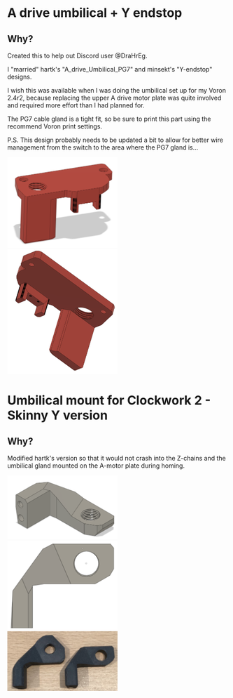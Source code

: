 # A drive umbilical + Y endstop
## Why?
Created this to help out Discord user @DraHrEg.

I "married" hartk's "A_drive_Umbilical_PG7" and minsekt's "Y-endstop" designs.

I wish this was available when I was doing the umbilical set up for my Voron 2.4r2, because replacing the upper A drive motor plate was quite involved and required more effort than I had planned for.

The PG7 cable gland is a tight fit, so be sure to print this part using the recommend Voron print settings.

P.S. This design probably needs to be updated a bit to allow for better wire management from the switch to the area where the PG7 gland is...

<img src="./Images/image1.png" width="50%" height="50%" alt="Front top view"/>

<img src="./Images/image2.png" width="50%" height="50%" alt="Bottom back view"/>

</details>

# Umbilical mount for Clockwork 2 - Skinny Y version
## Why?
Modified hartk's version so that it would not crash into the Z-chains and the umbilical gland mounted on the A-motor plate during homing.

<img src="./Images/SkinnyY-side.png" width="50%" height="50%" alt="Side view"/>

<img src="./Images/SkinnyY-top.png" width="50%" height="50%" alt="Side view"/>

<img src="./Images/comparison.jpeg" width="50%" height="50%" alt="Comparison"/>

